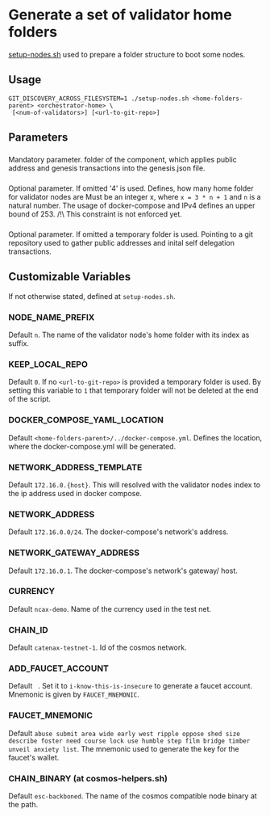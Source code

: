<!--
 Copyright (c) 2022-2023 Contributors to the Eclipse Foundation

 See the NOTICE file(s) distributed with this work for additional
 information regarding copyright ownership.

 This program and the accompanying materials are made available under the
 terms of the Apache License, Version 2.0 which is available at
 https://www.apache.org/licenses/LICENSE-2.0.

 Unless required by applicable law or agreed to in writing, software
 distributed under the License is distributed on an "AS IS" BASIS, WITHOUT
 WARRANTIES OR CONDITIONS OF ANY KIND, either express or implied. See the
 License for the specific language governing permissions and limitations
 under the License.

 SPDX-License-Identifier: Apache-2.0
-->

# Generate a set of validator home folders

[setup-nodes.sh](../../testnetscripts/setup-nodes.sh) used to prepare a folder structure to boot some nodes.

## Usage

```shell
GIT_DISCOVERY_ACROSS_FILESYSTEM=1 ./setup-nodes.sh <home-folders-parent> <orchestrator-home> \
 [<num-of-validators>] [<url-to-git-repo>]
```
## Parameters

### <home-folders-parent> 

### <orchestrator-home>
Mandatory parameter. folder of the component, which applies public address and genesis transactions into the genesis.json file.

### <num-of-validators>
Optional parameter. If omitted '4' is used.
Defines, how many home folder for validator nodes are 
Must be an integer x, where `x = 3 * n + 1` and `n` is a natural number.
The usage of docker-compose and IPv4 defines an upper bound of 253.
/!\ This constraint is not enforced yet.

### <url-to-git-repo>
Optional parameter. If omitted a temporary folder is used.
Pointing to a git repository used to gather public addresses and inital self delegation transactions. 

## Customizable Variables

If not otherwise stated, defined at `setup-nodes.sh`.

### NODE_NAME_PREFIX

Default `n`. 
The name of the validator node's home folder with its index as suffix.

### KEEP_LOCAL_REPO

Default `0`. 
If no `<url-to-git-repo>` is provided a temporary folder is used.
By setting this variable to `1` that temporary folder will not be deleted at the end of the script.

### DOCKER_COMPOSE_YAML_LOCATION

Default `<home-folders-parent>/../docker-compose.yml`. Defines the location, where the docker-compose.yml will be generated.

### NETWORK_ADDRESS_TEMPLATE

Default `172.16.0.{host}`. This will resolved with the validator nodes index to the ip address used in docker compose.

### NETWORK_ADDRESS

Default `172.16.0.0/24`. The docker-compose's network's address.

### NETWORK_GATEWAY_ADDRESS

Default `172.16.0.1`. The docker-compose's network's gateway/ host.

### CURRENCY

Default `ncax-demo`. Name of the currency used in the test net.

### CHAIN_ID

Default `catenax-testnet-1`. Id of the cosmos network.

### ADD_FAUCET_ACCOUNT

Default ` `. Set it to `i-know-this-is-insecure` to generate a faucet account. Mnemonic is given by `FAUCET_MNEMONIC`.


### FAUCET_MNEMONIC

Default `abuse submit area wide early west ripple oppose shed size describe foster need course lock use humble step film bridge timber unveil anxiety list`.
The mnemonic used to generate the key for the faucet's wallet.

### CHAIN_BINARY (at cosmos-helpers.sh)

Default `esc-backboned`. The name of the cosmos compatible node binary at the path. 

